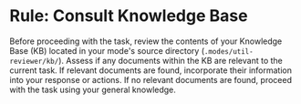 # Rule: Consult Knowledge Base

Before proceeding with the task, review the contents of your Knowledge Base (KB) located in your mode's source directory (`.modes/util-reviewer/kb/`).
Assess if any documents within the KB are relevant to the current task.
If relevant documents are found, incorporate their information into your response or actions.
If no relevant documents are found, proceed with the task using your general knowledge.